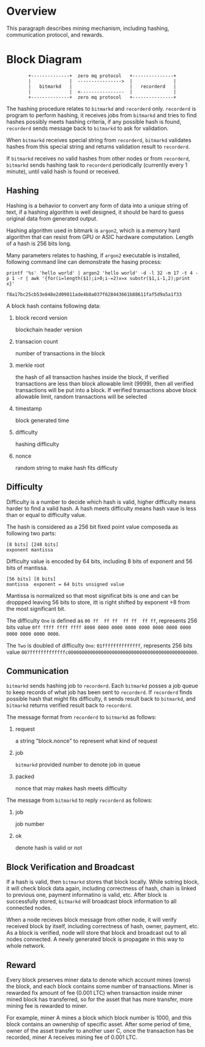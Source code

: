 # Overview

This paragraph describes mining mechanism, including hashing, communication protocol, and rewards.

# Block Diagram

            +--------------+  zero mq protocol   +---------------+
            |              |  ---------------->  |               |
            |   bitmarkd   |                     |   recorderd   |
            |              |  <----------------  |               |
            +--------------+  zero mq protocol   +---------------+

The hashing procedure relates to `bitmarkd` and `recorderd` only. `recorderd` is program to perform hashing, it receives jobs from `bitmarkd` and tries to find hashes possibly meets hashing criteria, if any possible hash is found, `recorderd` sends message back to `bitmarkd` to ask for validation.

When `bitmarkd` receives special string from `recorderd`, `bitmarkd` validates hashes from this special string and returns validation result to `recorderd`.

If `bitmarkd` receives no valid hashes from other nodes or from `recorderd`, `bitmarkd` sends hashing task to `recorderd` periodically (currently every 1 minute), until valid hash is found or received.

## Hashing

Hashing is a behavior to convert any form of data into a unique string of text, if a hashing algorithm is well designed, it should be hard to guess original data from generated output.

Hashing algorithm used in bitmark is `argon2`, which is a memory hard algorithm that can resist from GPU or ASIC hardware computation. Length of a hash is 256 bits long.

Many parameters relates to hashing, if `argon2` executable is installed, following command line can demonstrate the hasing process:

```
printf '%s' 'hello world' | argon2 'hello world' -d -l 32 -m 17 -t 4 -p 1 -r | awk '{for(i=length($1);i>0;i-=2)x=x substr($1,i-1,2);print x}'

f8a17bc25cb53e848e2d09811ade4b8a037f628443661b88611faf5d9a5a1f33
```

A block hash contains following data:

1. block record version

    blockchain header version

1. transacion count

    number of transactions in the block

1. merkle root

    the hash of all transaction hashes inside the block, if verified transactions are less than block allowable limit (9999), then all verified transactions will be put into a block. If verified transactions above block allowable limit, random transactions will be selected

1. timestamp

    block generated time

1. difficulty

    hashing difficulty

1. nonce

    random string to make hash fits difficuty

## Difficulty

Difficulty is a number to decide which hash is valid, higher difficulty means harder to find a valid hash. A hash meets difficulty means hash vaue is less than or equal to difficulty value.

The hash is considered as a 256 bit fixed point value composeda as following two parts:

    [8 bits] [248 bits]
    exponent mantissa

Difficulty value is encoded by 64 bits, including 8 bits of exponent and 56 bits of mantissa.

    [56 bits] [8 bits]
    mantissa  exponent = 64 bits unsigned value

Mantissa is normalized so that most significat bits is one and can be droppped leaving 56 bits to store, itt is right shifted by exponent +8 from the most significant bit.

The difficulty `One` is defined as `00 ff  ff ff  ff ff  ff ff`, represents 256 bits value `0ff ffff ffff ffff 8000 0000 0000 0000 0000 0000 0000 0000 0000 0000 0000 0000`.

The `Two` is doubled of difficulty `One`: `01ffffffffffffff`, represents 256 bits value `007fffffffffffffc00000000000000000000000000000000000000000000000`.

## Communication

`bitmarkd` sends hashing job to `recorderd`. Each `bitmarkd` posses a job queue to keep records of what job has been sent to `recorderd`. If `recorderd` finds possible hash that might fits difficulty, it sends result back to `bitmarkd`, and `bitmarkd` returns verified result back to `recorderd`.

The message format from `recorderd` to `bitmarkd` as follows:

1. request

    a string "block.nonce" to represent what kind of request

1. job

    `bitmarkd` provided number to denote job in queue

1. packed

    nonce that may makes hash meets difficulty

The message from `bitmarkd` to reply `recorderd` as follows:

1. job

    job number

2. ok

    denote hash is valid or not

## Block Verification and Broadcast

If a hash is valid, then `bitmarkd` stores that block locally. While sotring block, it will check block data again, including correctness of hash, chain is linked to previous one, payment informatino is valid, etc. After block is successfully stored, `bitmarkd` will broadcast block information to all connected nodes.

When a node recieves block message from other node, it will verify received block by itself, including correctness of hash, owner, payment, etc. As a block is verified, node will store that block and broadcast out to all nodes connected. A newly generated block is propagate in this way to whole network.

## Reward

Every block preserves miner data to denote which account mines (owns) the block, and each block contains some number of transactions. Miner is rewarded fix amount of fee (0.001 LTC) when transaction inside miner mined block has transferred, so for the asset that has more transfer, more mining fee is rewarded to miner.

For example, miner A mines a block which block number is 1000, and this block contains an ownership of specific asset. After some period of time, owner of the asset transfer to another user C, once the transaction has be recorded, miner A receives mining fee of 0.001 LTC.
